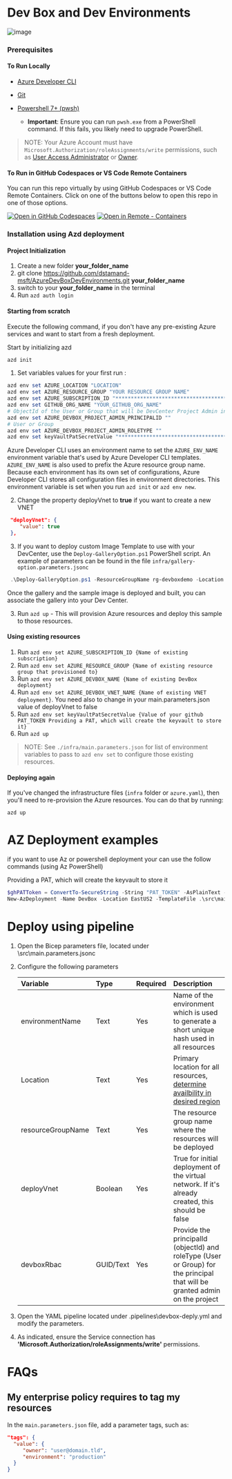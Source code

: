 # Dev Box and Dev Environments

![image](https://github.com/dstamand-msft/AzureDevBoxDevEnvironments/blob/main/media/DevBox-Creation.png)

### Prerequisites

#### To Run Locally

- [Azure Developer CLI](https://aka.ms/azure-dev/install)
- [Git](https://git-scm.com/downloads)
- [Powershell 7+ (pwsh)](https://github.com/powershell/powershell)

  - **Important**: Ensure you can run `pwsh.exe` from a PowerShell command. If this fails, you likely need to upgrade PowerShell.

> NOTE: Your Azure Account must have `Microsoft.Authorization/roleAssignments/write` permissions, such as [User Access Administrator](https://learn.microsoft.com/azure/role-based-access-control/built-in-roles#user-access-administrator) or [Owner](https://learn.microsoft.com/azure/role-based-access-control/built-in-roles#owner).

#### To Run in GitHub Codespaces or VS Code Remote Containers

You can run this repo virtually by using GitHub Codespaces or VS Code Remote Containers. Click on one of the buttons below to open this repo in one of those options.

[![Open in GitHub Codespaces](https://img.shields.io/static/v1?style=for-the-badge&label=GitHub+Codespaces&message=Open&color=brightgreen&logo=github)](https://codespaces.new/dstamand-msft/AzureDevBoxDevEnvironments)
[![Open in Remote - Containers](https://img.shields.io/static/v1?style=for-the-badge&label=Remote%20-%20Containers&message=Open&color=blue&logo=visualstudiocode)](https://vscode.dev/redirect?url=vscode://ms-vscode-remote.remote-containers/cloneInVolume?url=https://github.com/dstamand-msft/AzureDevBoxDevEnvironments)

### Installation using Azd deployment

#### Project Initialization

1. Create a new folder **your_folder_name**
2. git clone <https://github.com/dstamand-msft/AzureDevBoxDevEnvironments.git> **your_folder_name**
3. switch to your **your_folder_name** in the terminal
4. Run `azd auth login`

#### Starting from scratch

Execute the following command, if you don't have any pre-existing Azure services and want to start from a fresh deployment.

Start by initializing azd
```powershell
azd init
```

1. Set variables values for your first run :

```powershell
azd env set AZURE_LOCATION "LOCATION"
azd env set AZURE_RESOURCE_GROUP "YOUR RESOURCE GROUP NAME"
azd env set AZURE_SUBSCRIPTION_ID "************************************"
azd env set GITHUB_ORG_NAME "YOUR_GITHUB_ORG_NAME"
# ObjectId of the User or Group that will be DevCenter Project Admin in the project
azd env set AZURE_DEVBOX_PROJECT_ADMIN_PRINCIPALID ""
# User or Group
azd env set AZURE_DEVBOX_PROJECT_ADMIN_ROLETYPE "" 
azd env set keyVaultPatSecretValue "***********************************"
```

Azure Developer CLI uses an environment name to set the `AZURE_ENV_NAME` environment variable that's used by Azure Developer CLI templates. `AZURE_ENV_NAME` is also used to prefix the Azure resource group name. Because each environment has its own set of configurations, Azure Developer CLI stores all configuration files in environment directories.
This environment variable is set when you run `azd init` or `azd env new`.

2. Change the property deployVnet to **true** if you want to create a new VNET

```JSON
 "deployVnet": {
    "value": true
 },
```

3. If you want to deploy custom Image Template to use with your DevCenter, use the `Deploy-GalleryOption.ps1` PowerShell script. An example of parameters can be found in the file `infra/gallery-option.parameters.jsonc`

```PowerShell
 .\Deploy-GalleryOption.ps1 -ResourceGroupName rg-devboxdemo -Location EastUS -UserIdentityName id-aibdevbox -TemplateFile path/to/gallery-option.bicep -TemplateParameterFile path/to/gallery-option.parameters.json
```
Once the gallery and the sample image is deployed and built, you can associate the gallery into your Dev Center.

3. Run `azd up` - This will provision Azure resources and deploy this sample to those resources.

#### Using existing resources

1. Run `azd env set AZURE_SUBSCRIPTION_ID {Name of existing subscription}`
1. Run `azd env set AZURE_RESOURCE_GROUP {Name of existing resource group that provisioned to}`
1. Run `azd env set AZURE_DEVBOX_NAME {Name of existing DevBox deployment}`
1. Run `azd env set AZURE_DEVBOX_VNET_NAME {Name of existing VNET deployment}`. You need also to change in your main.parameters.json value of deployVnet to false
1. Run `azd env set keyVaultPatSecretValue {Value of your github PAT_TOKEN Providing a PAT, which will create the keyvault to store it}`
1. Run `azd up`

> NOTE: See `./infra/main.parameters.json` for list of environment variables to pass to `azd env set` to configure those existing resources.

#### Deploying again

If you've changed the infrastructure files (`infra` folder or `azure.yaml`), then you'll need to re-provision the Azure resources. You can do that by running:

`azd up`

# AZ Deployment examples

if you want to use Az or powershell deployment your can use the follow commands (using Az PowerShell)

Providing a PAT, which will create the keyvault to store it

```powershell
$ghPATToken = ConvertTo-SecureString -String "PAT_TOKEN" -AsPlainText -Force
New-AzDeployment -Name DevBox -Location EastUS2 -TemplateFile .\src\main.bicep -TemplateParameterFile .\src\main.parameters.jsonc -keyVaultPatSecretValue $ghPATToken -Verbose
```

# Deploy using pipeline

1. Open the Bicep parameters file, located under \src\main.parameters.jsonc
2. Configure the following parameters

   | Variable          | Type      | Required | Description                                                                                                                                                                                              |
   | :---------------- | :-------- | :------- | :------------------------------------------------------------------------------------------------------------------------------------------------------------------------------------------------------- |
   | environmentName   | Text      | Yes      | Name of the environment which is used to generate a short unique hash used in all resources                                                                                                              |
   | Location          | Text      | Yes      | Primary location for all resources, [determine availbility in desired region](https://azure.microsoft.com/en-us/explore/global-infrastructure/products-by-region/?products=dev-box&regions=all&rar=true) |
   | resourceGroupName | Text      | Yes      | The resource group name where the resources will be deployed                                                                                                                                             |
   | deployVnet        | Boolean   | Yes      | True for initial deployment of the virtual network. If it's already created, this should be false                                                                                                       |
   | devboxRbac        | GUID/Text | Yes      | Provide the principalId (objectId) and roleType (User or Group) for the principal that will be granted admin on the project                                                                                                                                                    |

3. Open the YAML pipeline located under \.pipelines\devbox-deply.yml and modify the parameters.
4. As indicated, ensure the Service connection has **'Microsoft.Authorization/roleAssignments/write'** permissions.

# FAQs

## My enterprise policy requires to tag my resources

In the `main.parameters.json` file, add a parameter tags, such as:

```JSON
"tags": {
  "value": {
     "owner": "user@domain.tld",
     "environment": "production"
  }
}
```